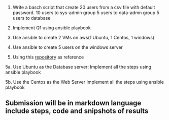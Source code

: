 1. Write a basch script that create 20 users from a csv file with default password.
    10 users to sys-admin group
    5 users to data-admn group
    5 users to database

2. Implement Q1 using ansible playbook

3. Use ansible to create 2 VMs on aws(1 Ubuntu, 1 Centos, 1 windows)

4. Use ansible to create 5 users on the windows server

5. Using this [repository](https://github.com/kodekloudhub/learning-app-ecommerce.git) as reference

 5a. Use Ubuntu as the Database server:
    Implement all the steps using ansible playbook

 5b. Use the Centos as the Web Server
    Implement all the steps using ansible playbook


## Submission will be in markdown language include steps, code and snipshots of results
    
